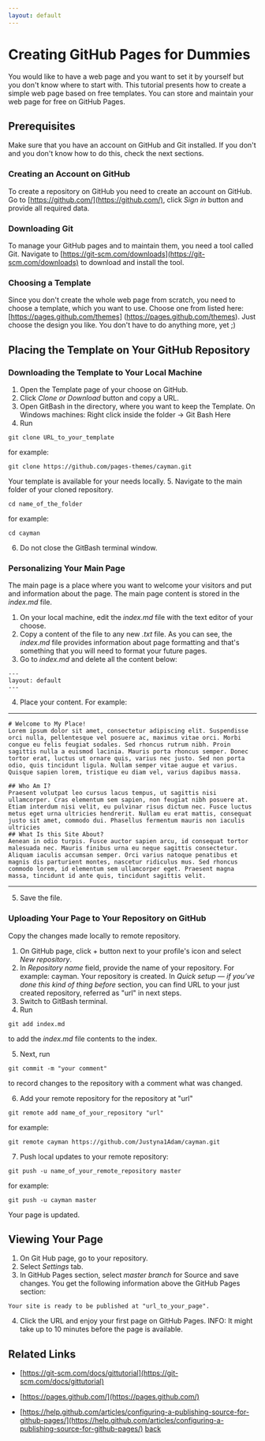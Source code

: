 ```yaml
---
layout: default
---
```


# Creating GitHub Pages for Dummies

You would like to have a web page and you want to set it by yourself but you don't know where to start with. This tutorial presents how to create a simple web page based on free templates. You can store and maintain your web page for free on GitHub Pages.

## Prerequisites
Make sure that you have an account on GitHub and Git installed. If you don't and you don't know how to do this, check the next sections.

### Creating an Account on GitHub
To create a repository on GitHub you need to create an account on GitHub.
Go to [https://github.com/](https://github.com/), click _Sign_ _in_ button and provide all required data.

### Downloading Git
To manage your GitHub pages and to maintain them, you need a tool called Git. Navigate to [https://git-scm.com/downloads](https://git-scm.com/downloads) to download and install the tool.

### Choosing a Template
Since you don't create the whole web page from scratch, you need to choose a template, which you want to use. Choose one from listed here: [https://pages.github.com/themes] (https://pages.github.com/themes).
Just choose the design you like. You don't have to do anything more, yet ;)

## Placing the Template on Your GitHub Repository

### Downloading the Template to Your Local Machine

1. Open the Template page of your choose on GitHub.
2. Click _Clone_ _or_ _Download_ button and copy a URL.
3. Open GitBash in the directory, where you want to keep the Template.
On Windows machines: Right click inside the folder -> Git Bash Here
4. Run
  ```
  git clone URL_to_your_template
  ```
for example:
   ```
  git clone https://github.com/pages-themes/cayman.git
  ```
Your template is available for your needs locally.
5. Navigate to the main folder of your cloned repository.
  ```
  cd name_of_the_folder
  ```  
  for example:
  ```
  cd cayman
  ```
6. Do not close the GitBash terminal window.

### Personalizing Your Main Page
The main page is a place where you want to welcome your visitors and put and information about the page. The main page content is stored in the _index.md_ file.
1. On your local machine, edit the _index.md_ file with the text editor of your choose.
2. Copy a content of the file to any new _.txt_ file.
As you can see, the _index.md_ file provides information about page formatting and that's something that you will need to format your future pages.
3. Go to _index.md_ and delete all the content below:
```
---
layout: default
---
```
4. Place your content. For example:

***
```
# Welcome to My Place!
Lorem ipsum dolor sit amet, consectetur adipiscing elit. Suspendisse orci nulla, pellentesque vel posuere ac, maximus vitae orci. Morbi congue eu felis feugiat sodales. Sed rhoncus rutrum nibh. Proin sagittis nulla a euismod lacinia. Mauris porta rhoncus semper. Donec tortor erat, luctus ut ornare quis, varius nec justo. Sed non porta odio, quis tincidunt ligula. Nullam semper vitae augue et varius. Quisque sapien lorem, tristique eu diam vel, varius dapibus massa.

## Who Am I?
Praesent volutpat leo cursus lacus tempus, ut sagittis nisi ullamcorper. Cras elementum sem sapien, non feugiat nibh posuere at. Etiam interdum nisi velit, eu pulvinar risus dictum nec. Fusce luctus metus eget urna ultricies hendrerit. Nullam eu erat mattis, consequat justo sit amet, commodo dui. Phasellus fermentum mauris non iaculis ultricies
## What Is this Site About?
Aenean in odio turpis. Fusce auctor sapien arcu, id consequat tortor malesuada nec. Mauris finibus urna eu neque sagittis consectetur. Aliquam iaculis accumsan semper. Orci varius natoque penatibus et magnis dis parturient montes, nascetur ridiculus mus. Sed rhoncus commodo lorem, id elementum sem ullamcorper eget. Praesent magna massa, tincidunt id ante quis, tincidunt sagittis velit.
```
***
5. Save the file.

### Uploading Your Page to Your Repository on GitHub
Copy the changes made locally to remote repository.
1. On GitHub page, click + button next to your profile's icon and select _New_ _repository_.
2. In _Repository name_ field, provide the name of your repository.
For example: cayman.
Your repository is created. In _Quick setup — if you’ve done this kind of thing before_ section, you can find URL to your just created repository, referred as "url" in next steps.
3. Switch to GitBash terminal.
4. Run 
```
git add index.md
```
to add the _index.md_ file contents to the index.
  
5. Next, run
```
git commit -m "your comment"
```
to record changes to the repository with a comment what was changed.

6. Add your remote repository for the repository at "url"
```
git remote add name_of_your_repository "url"
```
for example:
```
git remote cayman https://github.com/Justyna1Adam/cayman.git
```
7. Push local updates to your remote repository:
 ```
 git push -u name_of_your_remote_repository master
```
for example:
 ```
 git push -u cayman master
```
Your page is updated.

## Viewing Your Page

1. On Git Hub page, go to your repository.
2. Select _Settings_ tab.
3. In GitHub Pages section, select _master branch_ for Source and save changes.
  You get the following information above the GitHub Pages section:
  ```
  Your site is ready to be published at "url_to_your_page".
  ```
4. Click the URL and enjoy your first page on GitHub Pages.
INFO: It might take up to 10 minutes before the page is available.

## Related Links
* [https://git-scm.com/docs/gittutorial](https://git-scm.com/docs/gittutorial)

* [https://pages.github.com/](https://pages.github.com/)

* [https://help.github.com/articles/configuring-a-publishing-source-for-github-pages/](https://help.github.com/articles/configuring-a-publishing-source-for-github-pages/)
[back](./)
